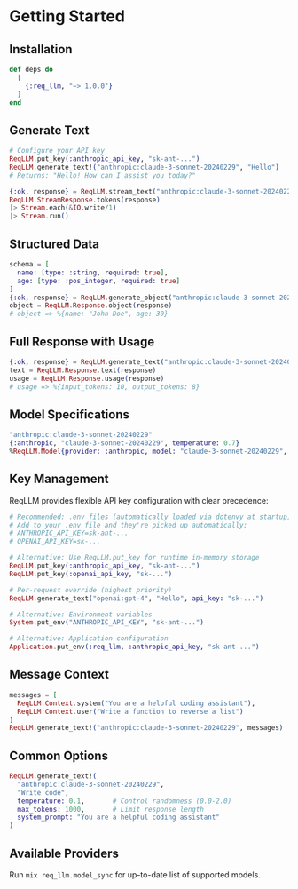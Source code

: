 # Getting Started

## Installation

```elixir
def deps do
  [
    {:req_llm, "~> 1.0.0"}
  ]
end
```

## Generate Text

```elixir
# Configure your API key 
ReqLLM.put_key(:anthropic_api_key, "sk-ant-...")
ReqLLM.generate_text!("anthropic:claude-3-sonnet-20240229", "Hello")
# Returns: "Hello! How can I assist you today?"

{:ok, response} = ReqLLM.stream_text("anthropic:claude-3-sonnet-20240229", "Tell me a story")
ReqLLM.StreamResponse.tokens(response)
|> Stream.each(&IO.write/1)
|> Stream.run()
```

## Structured Data

```elixir
schema = [
  name: [type: :string, required: true],
  age: [type: :pos_integer, required: true]
]
{:ok, response} = ReqLLM.generate_object("anthropic:claude-3-sonnet-20240229", "Generate a person", schema)
object = ReqLLM.Response.object(response)
# object => %{name: "John Doe", age: 30}
```

## Full Response with Usage

```elixir
{:ok, response} = ReqLLM.generate_text("anthropic:claude-3-sonnet-20240229", "Hello")
text = ReqLLM.Response.text(response)
usage = ReqLLM.Response.usage(response)
# usage => %{input_tokens: 10, output_tokens: 8}
```

## Model Specifications

```elixir
"anthropic:claude-3-sonnet-20240229"
{:anthropic, "claude-3-sonnet-20240229", temperature: 0.7}
%ReqLLM.Model{provider: :anthropic, model: "claude-3-sonnet-20240229", temperature: 0.7}
```

## Key Management

ReqLLM provides flexible API key configuration with clear precedence:

```elixir
# Recommended: .env files (automatically loaded via dotenvy at startup)
# Add to your .env file and they're picked up automatically:
# ANTHROPIC_API_KEY=sk-ant-...
# OPENAI_API_KEY=sk-...

# Alternative: Use ReqLLM.put_key for runtime in-memory storage
ReqLLM.put_key(:anthropic_api_key, "sk-ant-...")
ReqLLM.put_key(:openai_api_key, "sk-...")

# Per-request override (highest priority)
ReqLLM.generate_text("openai:gpt-4", "Hello", api_key: "sk-...")

# Alternative: Environment variables
System.put_env("ANTHROPIC_API_KEY", "sk-ant-...")

# Alternative: Application configuration
Application.put_env(:req_llm, :anthropic_api_key, "sk-ant-...")
```

## Message Context

```elixir
messages = [
  ReqLLM.Context.system("You are a helpful coding assistant"),
  ReqLLM.Context.user("Write a function to reverse a list")
]
ReqLLM.generate_text!("anthropic:claude-3-sonnet-20240229", messages)
```

## Common Options

```elixir
ReqLLM.generate_text!(
  "anthropic:claude-3-sonnet-20240229",
  "Write code",
  temperature: 0.1,       # Control randomness (0.0-2.0)
  max_tokens: 1000,       # Limit response length
  system_prompt: "You are a helpful coding assistant"
)
```

## Available Providers

Run `mix req_llm.model_sync` for up-to-date list of supported models.
